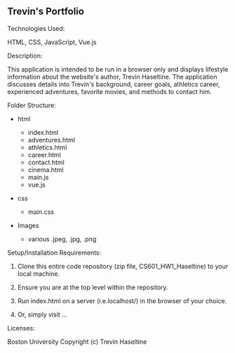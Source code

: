 
Trevin's Portfolio
------------------

Technologies Used:

HTML, CSS, JavaScript, Vue.js

Description:

This application is intended to be run in a browser only and displays lifestyle information about the website's author, Trevin Haseltine. The          application discusses details into Trevin's background, career goals, athletics career, experienced adventures, favorite movies, and methods to contact him.

Folder Structure:

- html
    -   index.html
    -   adventures.html
    -   athletics.html
    -   career.html
    -   contact.html
    -   cinema.html
    -   main.js
    -   vue.js
    
- css
    - main.css
    
- Images
    - various .jpeg, .jpg, .png

Setup/Installation Requirements:

1. Clone this entire code repository (zip file, CS601_HW1_Haseltine) to your local machine.

2. Ensure you are at the top level within the repository.

3. Run index.html on a server (i.e.localhost/) in the browser of your choice. 

4. Or, simply visit ...

Licenses: 

Boston University
Copyright (c) Trevin Haseltine
